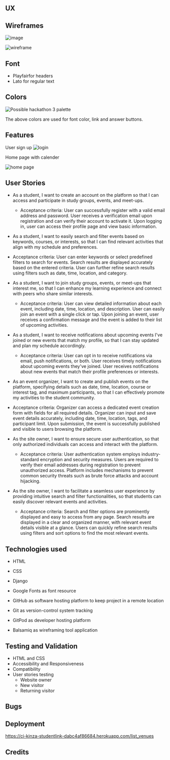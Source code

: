 
## UX
## Wireframes

![image](https://github.com/hubkinza/Hackathon_django/assets/76822546/8e992e69-e6fa-4ee5-b9eb-e5e75fb22d79)

![wireframe](https://github.com/hubkinza/Hackathon_django/assets/76822546/643625de-6617-49e9-bad5-663a2397b0d1)

## Font

* Playfairfor headers
* Lato for regular text



## Colors

![Possible hackathon 3 palette](https://github.com/hubkinza/Hackathon_django/assets/76822546/9e35f76f-4d9c-482e-b895-d9f43bb07080)

The above colors are used for font color, link and answer buttons.

## Features
User sign up 
![login](https://github.com/hubkinza/Hackathon_django/assets/76822546/74d1b966-d275-4e6c-9057-e7271bfac169)

Home page with calender

![home page](https://github.com/hubkinza/Hackathon_django/assets/76822546/bae60524-2417-412f-8bb1-7c66922f2b35)

## User Stories

* As a student, I want to create an account on the platform so that I can access and participate in study groups, events, and meet-ups.

   * Acceptance criteria:
    User can successfully register with a valid email address and password.
    User receives a verification email upon registration and can verify their account to activate it.
    Upon logging in, user can access their profile page and view basic information.

 * As a student, I want to easily search and filter events based on keywords, courses, or interests, so that I can find relevant activities that align with my schedule and preferences.

 * Acceptance criteria:
    User can enter keywords or select predefined filters to search for events.
    Search results are displayed accurately based on the entered criteria.
    User can further refine search results using filters such as date, time, location, and category.
   
 * As a student, I want to join study groups, events, or meet-ups that interest me, so that I can enhance my learning experience and connect with peers who share similar interests.

    * Acceptance criteria:
      User can view detailed information about each event, including date, time, location, and description.
      User can easily join an event with a single click or tap.
      Upon joining an event, user receives a confirmation message and the event is added to their list of upcoming activities.
 * As a student, I want to receive notifications about upcoming events I've joined or new events that match my profile, so that I can stay updated and plan my schedule accordingly.

    * Acceptance criteria:
     User can opt in to receive notifications via email, push notifications, or both.
     User receives timely notifications about upcoming events they've joined.
     User receives notifications about new events that match their profile preferences or interests.

 * As an event organizer, I want to create and publish events on the platform, specifying details such as date, time, location, course or interest tag, and maximum participants, so that I can effectively promote 
    my activities to the student community.

  * Acceptance criteria:
     Organizer can access a dedicated event creation form with fields for all required details.
     Organizer can input and save event details accurately, including date, time, location, tags, and participant limit.
      Upon submission, the event is successfully published and visible to users browsing the platform.
    
 * As the site owner, I want to ensure secure user authentication, so that only authorized individuals can access and interact with the platform.

    * Acceptance criteria:
     User authentication system employs industry-standard encryption and security measures.
     Users are required to verify their email addresses during registration to prevent unauthorized access.
     Platform includes mechanisms to prevent common security threats such as brute force attacks and account hijacking.

 * As the site owner, I want to facilitate a seamless user experience by providing intuitive search and filter functionalities, so that students can easily discover relevant events and activities.

    * Acceptance criteria:
    Search and filter options are prominently displayed and easy to access from any page.
    Search results are displayed in a clear and organized manner, with relevant event details visible at a glance.
    Users can quickly refine search results using filters and sort options to find the most relevant events.







## Technologies used

* HTML 

* CSS 

* Django

* Google Fonts as font resource

* GitHub as software hosting platform to keep project in a remote location

* Git as version-control system tracking

* GitPod as developer hosting platform

* Balsamiq as wireframing tool application
  

## Testing and Validation
* HTML and CSS
* Accessibility and Responsiveness
* Compatibility
* User stories testing
   * Website owner
   * New visitor
   * Returning visitor
## Bugs
## Deployment
https://ci-kinza-studentlink-dabc4af86684.herokuapp.com/list_venues
## Credits

